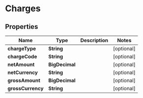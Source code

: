 

# Charges

## Properties

Name | Type | Description | Notes
------------ | ------------- | ------------- | -------------
**chargeType** | **String** |  |  [optional]
**chargeCode** | **String** |  |  [optional]
**netAmount** | **BigDecimal** |  |  [optional]
**netCurrency** | **String** |  |  [optional]
**grossAmount** | **BigDecimal** |  |  [optional]
**grossCurrency** | **String** |  |  [optional]



